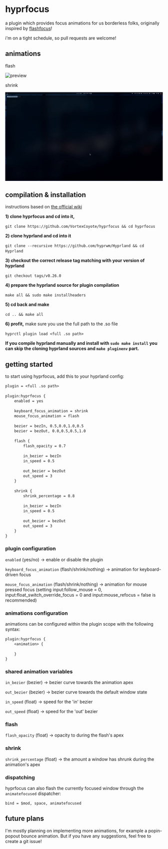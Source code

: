 # hyprfocus

a plugin which provides focus animations for us borderless folks, originally inspired by [flashfocus](https://github.com/fennerm/flashfocus)!

i'm on a tight schedule, so pull requests are welcome!

## animations

flash

![preview](flash.gif)

shrink

![preview](shrink.gif)

## compilation & installation

instructions based on [the official wiki](https://wiki.hyprland.org/Plugins/Using-Plugins/#compiling-official-plugins)

**1) clone hyprfocus and cd into it,**

`git clone https://github.com/VortexCoyote/hyprfocus && cd hyprfocus`

**2) clone hyprland and cd into it**

`git clone --recursive https://github.com/hyprwm/Hyprland && cd Hyprland`

**3) checkout the correct release tag matching with your version of hyprland**

`git checkout tags/v0.26.0`

**4) prepare the hyprland source for plugin compilation**

`make all && sudo make installheaders`

**5) cd back and make**

`cd .. && make all`

**6) profit,** make sure you use the full path to the .so file

`hyprctl plugin load <full .so path>`

**If you compile hyprland manually and install with `sudo make install` you can skip the cloning hyprland sources and `make pluginenv` part.**

## getting started

to start using hyprfocus, add this to your hyprland config:
```
plugin = <full .so path>

plugin:hyprfocus {
    enabled = yes

    keyboard_focus_animation = shrink
    mouse_focus_animation = flash

    bezier = bezIn, 0.5,0.0,1.0,0.5
    bezier = bezOut, 0.0,0.5,0.5,1.0

    flash {
        flash_opacity = 0.7

        in_bezier = bezIn
        in_speed = 0.5

        out_bezier = bezOut
        out_speed = 3
    }

    shrink {
        shrink_percentage = 0.8

        in_bezier = bezIn
        in_speed = 0.5

        out_bezier = bezOut
        out_speed = 3
    }
}
```

### plugin configuration 

`enabled` (yes/no) -> enable or disable the plugin

`keyboard_focus_animation` (flash/shrink/nothing) -> animation for keyboard-driven focus

`mouse_focus_animation` (flash/shrink/nothing) -> animation for mouse pressed focus (setting input:follow_mouse = 0, input:float_switch_override_focus = 0 and input:mouse_refocus = false is recommended)

### animations configuration

animations can be configured within the plugin scope with the following syntax:
```
plugin:hyprfocus {
    <animation> {

    }
}
```

### shared animation variables

`in_bezier` (bezier) -> bezier curve towards the animation apex

`out_bezier` (bezier) -> bezier curve towards the default window state

`in_speed` (float) -> speed for the 'in' bezier

`out_speed` (float) -> speed for the 'out' bezier

### flash

`flash_opacity` (float) -> opacity to during the flash's apex

### shrink

`shrink_percentage` (float) -> the amount a window has shrunk during the animation's apex

### dispatching

hyprfocus can also flash the currently focused window through the `animatefocused` dispatcher:
```
bind = $mod, space, animatefocused
```

## future plans

I'm mostly planning on implementing more animations, for example a popin-popout bounce animation. But if you have any suggestions, feel free to create a git issue!
